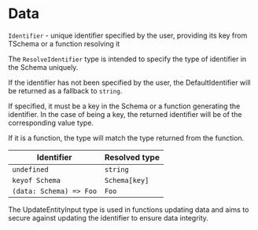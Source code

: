 # Data

`Identifier` - unique identifier specified by the user, providing its key from
 TSchema or a function resolving it

The `ResolveIdentifier` type is intended to specify the type of identifier in
 the Schema uniquely.

If the identifier has not been specified by the user, the DefaultIdentifier will
 be returned as a fallback to `string`.

If specified, it must be a key in the Schema or a function generating the
 identifier. In the case of being a key, the returned identifier will be of
 the corresponding value type.

If it is a function, the type will match the type returned from the function.

| Identifier | Resolved type      |
|------------|--------------------|
| `undefined`| `string`           |
| `keyof Schema` | `Schema[key]`    |
| `(data: Schema) => Foo` | `Foo`       |

The UpdateEntityInput type is used in functions updating data and aims to secure
 against updating the identifier to ensure data integrity.
